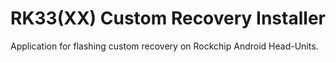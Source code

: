 # RK33(XX) Custom Recovery Installer
Application for flashing custom recovery on Rockchip Android Head-Units.